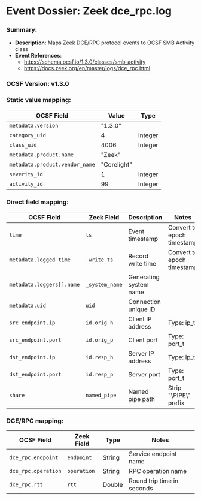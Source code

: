 # Event Dossier: Zeek dce_rpc.log
### Summary:
- **Description**: Maps Zeek DCE/RPC protocol events to OCSF SMB Activity class
- **Event References**:
  - https://schema.ocsf.io/1.3.0/classes/smb_activity
  - https://docs.zeek.org/en/master/logs/dce_rpc.html

### OCSF Version: v1.3.0

### Static value mapping:
| OCSF Field                     | Value          | Type       |
|-------------------------------|----------------|------------|
| `metadata.version`            | "1.3.0"        |            |
| `category_uid`                | 4              | Integer    |
| `class_uid`                   | 4006           | Integer    |
| `metadata.product.name`       | "Zeek"         |            |
| `metadata.product.vendor_name`| "Corelight"    |            |
| `severity_id`                 | 1              | Integer    |
| `activity_id`                 | 99             | Integer    |

### Direct field mapping:
| OCSF Field                     | Zeek Field              | Description                                | Notes                      |
|-------------------------------|-------------------------|--------------------------------------------|----------------------------|
| `time`                        | `ts`                    | Event timestamp                           | Convert to epoch timestamp |
| `metadata.logged_time`        | `_write_ts`             | Record write time                          | Convert to epoch timestamp |
| `metadata.loggers[].name`     | `_system_name`          | Generating system name                     |                            |
| `metadata.uid`                | `uid`                   | Connection unique ID                       |                            |
| `src_endpoint.ip`             | `id.orig_h`             | Client IP address                          | Type: ip_t                 |
| `src_endpoint.port`           | `id.orig_p`             | Client port                                | Type: port_t               |
| `dst_endpoint.ip`             | `id.resp_h`             | Server IP address                          | Type: ip_t                 |
| `dst_endpoint.port`           | `id.resp_p`             | Server port                                | Type: port_t               |
| `share`                       | `named_pipe`            | Named pipe path                            | Strip "\\PIPE\\" prefix    |

### DCE/RPC mapping:
| OCSF Field                     | Zeek Field              | Type        | Notes                      |
|-------------------------------|-------------------------|-------------|----------------------------|
| `dce_rpc.endpoint`            | `endpoint`              | String      | Service endpoint name      |
| `dce_rpc.operation`           | `operation`             | String      | RPC operation name         |
| `dce_rpc.rtt`                 | `rtt`                   | Double      | Round trip time in seconds |
